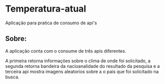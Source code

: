 # Temperatura-atual
Aplicação para pratica de consumo de api's

## Sobre:
A aplicação conta com o consume de três apis diferentes. 

A primeira retorna informações sobre o clima de onde foi solicitado, a segunda retorna bandeira da nacioanalidade do
resultado da pesquisa e a terceira api mostra imagens aleatorios sobre a o pais que foi solicitado na 
busca. 
